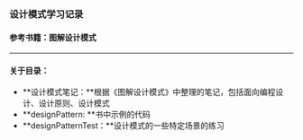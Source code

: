 ### 设计模式学习记录

#### 参考书籍：图解设计模式

------

#### 关于目录：

- **设计模式笔记：**根据《图解设计模式》中整理的笔记，包括面向编程设计、设计原则、设计模式
- **designPattern: **书中示例的代码
- **designPatternTest：**设计模式的一些特定场景的练习